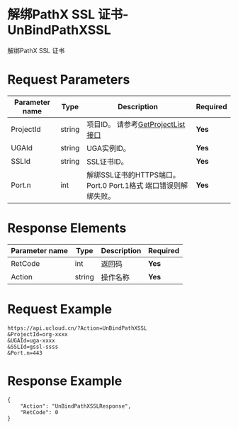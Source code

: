 # 解绑PathX SSL 证书-UnBindPathXSSL

解绑PathX SSL 证书

# Request Parameters
|Parameter name|Type|Description|Required|
|---|---|---|---|
|ProjectId|string|项目ID。 请参考[GetProjectList接口](api/summary/get_project_list)|**Yes**|
|UGAId|string|UGA实例ID。|**Yes**|
|SSLId|string|SSL证书ID。|**Yes**|
|Port.n|int|解绑SSL证书的HTTPS端口。Port.0 Port.1格式 端口错误则解绑失败。|**Yes**|

# Response Elements
|Parameter name|Type|Description|Required|
|---|---|---|---|
|RetCode|int|返回码|**Yes**|
|Action|string|操作名称|**Yes**|

# Request Example
```
https://api.ucloud.cn/?Action=UnBindPathXSSL
&ProjectId=org-xxxx
&UGAId=uga-xxxx
&SSLId=gssl-ssss
&Port.n=443
```

# Response Example
```
{
    "Action": "UnBindPathXSSLResponse", 
    "RetCode": 0
}
```

